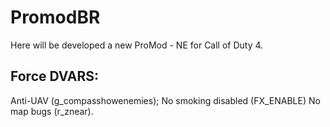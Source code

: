 # PromodBR

Here will be developed a new ProMod - NE for Call of Duty 4.

## Force DVARS:

Anti-UAV (g_compasshowenemies);
No smoking disabled (FX_ENABLE)
No map bugs (r_znear).
